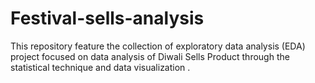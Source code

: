 # Festival-sells-analysis
This repository feature the collection of exploratory data analysis (EDA) 
project focused on data analysis of Diwali Sells Product through the statistical technique and data visualization .
